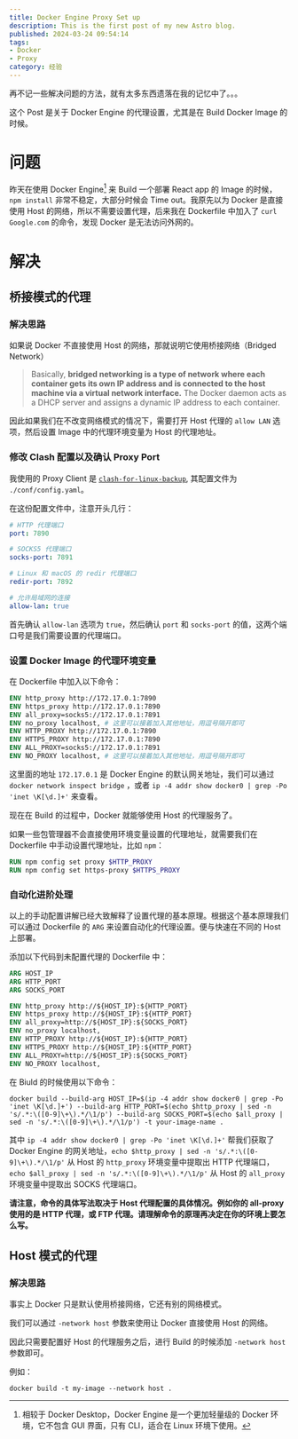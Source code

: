 ```yaml
---
title: Docker Engine Proxy Set up
description: This is the first post of my new Astro blog.
published: 2024-03-24 09:54:14
tags:
- Docker
- Proxy
category: 经验
---
```


再不记一些解决问题的方法，就有太多东西遗落在我的记忆中了。。。

这个 Post 是关于 Docker Engine 的代理设置，尤其是在 Build Docker Image 的时候。

<!--more-->

# 问题

昨天在使用 Docker Engine[^1] 来 Build 一个部署 React app 的 Image 的时候， `npm install` 非常不稳定，大部分时候会 Time out。我原先以为 Docker 是直接使用 Host 的网络，所以不需要设置代理，后来我在 Dockerfile 中加入了 `curl Google.com` 的命令，发现 Docker 是无法访问外网的。

[^1]: 相较于 Docker Desktop，Docker Engine 是一个更加轻量级的 Docker 环境，它不包含 GUI 界面，只有 CLI，适合在 Linux 环境下使用。

# 解决

## 桥接模式的代理

### 解决思路

如果说 Docker 不直接使用 Host 的网络，那就说明它使用桥接网络（Bridged Network）

> Basically, **bridged networking is a type of network where each container gets its own IP address and is connected to the host machine via a virtual network interface.** The Docker daemon acts as a DHCP server and assigns a dynamic IP address to each container.

因此如果我们在不改变网络模式的情况下，需要打开 Host 代理的 `allow LAN` 选项，然后设置 Image 中的代理环境变量为 Host 的代理地址。

### 修改 Clash 配置以及确认 Proxy Port

我使用的 Proxy Client 是 [`clash-for-linux-backup`](https://github.com/Elegycloud/clash-for-linux-backup), 其配置文件为 `./conf/config.yaml`。

在这份配置文件中，注意开头几行：
```yaml
# HTTP 代理端口
port: 7890

# SOCKS5 代理端口
socks-port: 7891

# Linux 和 macOS 的 redir 代理端口
redir-port: 7892

# 允许局域网的连接
allow-lan: true
```

首先确认 `allow-lan` 选项为 `true`，然后确认 `port` 和 `socks-port` 的值，这两个端口号是我们需要设置的代理端口。

### 设置 Docker Image 的代理环境变量

在 Dockerfile 中加入以下命令：
```Dockerfile
ENV http_proxy http://172.17.0.1:7890
ENV https_proxy http://172.17.0.1:7890
ENV all_proxy=socks5://172.17.0.1:7891
ENV no_proxy localhost, # 这里可以接着加入其他地址，用逗号隔开即可
ENV HTTP_PROXY http://172.17.0.1:7890
ENV HTTPS_PROXY http://172.17.0.1:7890
ENV ALL_PROXY=socks5://172.17.0.1:7891
ENV NO_PROXY localhost, # 这里可以接着加入其他地址，用逗号隔开即可
```
这里面的地址 `172.17.0.1` 是 Docker Engine 的默认网关地址，我们可以通过 `docker network inspect bridge` ，或者 `ip -4 addr show docker0 | grep -Po 'inet \K[\d.]+'` 来查看。

现在在 Build 的过程中，Docker 就能够使用 Host 的代理服务了。

如果一些包管理器不会直接使用环境变量设置的代理地址，就需要我们在 Dockerfile 中手动设置代理地址，比如 `npm`：
```Dockerfile
RUN npm config set proxy $HTTP_PROXY
RUN npm config set https-proxy $HTTPS_PROXY
```

### 自动化进阶处理

以上的手动配置讲解已经大致解释了设置代理的基本原理。根据这个基本原理我们可以通过 Dockerfile 的 `ARG` 来设置自动化的代理设置。便与快速在不同的 Host 上部署。


添加以下代码到未配置代理的 Dockerfile 中：
```Dockerfile
ARG HOST_IP
ARG HTTP_PORT
ARG SOCKS_PORT

ENV http_proxy http://${HOST_IP}:${HTTP_PORT}
ENV https_proxy http://${HOST_IP}:${HTTP_PORT}
ENV all_proxy=http://${HOST_IP}:${SOCKS_PORT}
ENV no_proxy localhost, 
ENV HTTP_PROXY http://${HOST_IP}:${HTTP_PORT}
ENV HTTPS_PROXY http://${HOST_IP}:${HTTP_PORT}
ENV ALL_PROXY=http://${HOST_IP}:${SOCKS_PORT}
ENV NO_PROXY localhost, 
```

在 Biuld 的时候使用以下命令：

```shell
docker build --build-arg HOST_IP=$(ip -4 addr show docker0 | grep -Po 'inet \K[\d.]+') --build-arg HTTP_PORT=$(echo $http_proxy | sed -n 's/.*:\([0-9]\+\).*/\1/p') --build-arg SOCKS_PORT=$(echo $all_proxy | sed -n 's/.*:\([0-9]\+\).*/\1/p') -t your-image-name .
```
其中 `ip -4 addr show docker0 | grep -Po 'inet \K[\d.]+'` 帮我们获取了 Docker Engine 的网关地址，`echo $http_proxy | sed -n 's/.*:\([0-9]\+\).*/\1/p'` 从 Host 的 `http_proxy` 环境变量中提取出 HTTP 代理端口，`echo $all_proxy | sed -n 's/.*:\([0-9]\+\).*/\1/p'` 从 Host 的 `all_proxy` 环境变量中提取出 SOCKS 代理端口。

**请注意，命令的具体写法取决于 Host 代理配置的具体情况。例如你的 all-proxy 使用的是 HTTP 代理，或 FTP 代理。请理解命令的原理再决定在你的环境上要怎么写。**

## Host 模式的代理

### 解决思路

事实上 Docker 只是默认使用桥接网络，它还有别的网络模式。

我们可以通过 `-network host` 参数来使用让 Docker 直接使用 Host 的网络。

因此只需要配置好 Host 的代理服务之后，进行 Build 的时候添加 `-network host` 参数即可。

例如：
```shell
docker build -t my-image --network host .
```